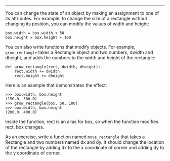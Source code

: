 -------------------

You can change the state of an object by making an assignment to one of its attributes. For example, to change the size of a rectangle without changing its position, you can modify the values of <span>width</span> and <span>height</span>:

    box.width = box.width + 50
    box.height = box.height + 100

You can also write functions that modify objects. For example, `grow_rectangle` takes a Rectangle object and two numbers, <span>dwidth</span> and <span>dheight</span>, and adds the numbers to the width and height of the rectangle:

    def grow_rectangle(rect, dwidth, dheight):
        rect.width += dwidth
        rect.height += dheight

Here is an example that demonstrates the effect:

    >>> box.width, box.height
    (150.0, 300.0)
    >>> grow_rectangle(box, 50, 100)
    >>> box.width, box.height
    (200.0, 400.0)

Inside the function, <span>rect</span> is an alias for <span>box</span>, so when the function modifies <span>rect</span>, <span>box</span> changes.

As an exercise, write a function named `move_rectangle` that takes a Rectangle and two numbers named <span>dx</span> and <span>dy</span>. It should change the location of the rectangle by adding <span>dx</span> to the <span>x</span> coordinate of <span>corner</span> and adding <span>dy</span> to the <span>y</span> coordinate of <span>corner</span>.

